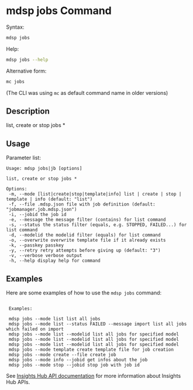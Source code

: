 # mdsp jobs Command

Syntax:

```bash
mdsp jobs
```

Help:

```bash
mdsp jobs --help
```

Alternative form:

```bash
mc jobs
```

(The CLI was using `mc` as default command name in older versions)

## Description

list, create or stop jobs *

## Usage

Parameter list:

```text
Usage: mdsp jobs|jb [options]

list, create or stop jobs *

Options:
 -m, --mode [list|create|stop|template|info] list | create | stop | template | info (default: "list")
 -f, --file .mdsp.json file with job definition (default: "jobmanager.job.mdsp.json")
 -i, --jobid the job id
 -e, --message the message filter (contains) for list command
 -s, --status the status filter (equals, e.g. STOPPED, FAILED...) for list command
 -d, --modelid the modelid filter (equals) for list command
 -o, --overwrite overwrite template file if it already exists
 -k, --passkey passkey
 -y, --retry retry attempts before giving up (default: "3")
 -v, --verbose verbose output
 -h, --help display help for command

```

## Examples

Here are some examples of how to use the `mdsp jobs` command:

```text

 Examples:

 mdsp jobs --mode list list all jobs
 mdsp jobs --mode list --status FAILED --message import list all jobs which failed on import
 mdsp jobs --mode list --modelid list all jobs for specified model
 mdsp jobs --mode list --modelid list all jobs for specified model
 mdsp jobs --mode list --modelid list all jobs for specified model
 mdsp jobs --mode template create template file for job creation
 mdsp jobs --mode create --file create job
 mdsp jobs --mode info --jobid get infos about the job
 mdsp jobs --mode stop --jobid stop job with job id

```

See [Insights Hub API documentation](https://documentation.mindsphere.io/MindSphere/apis/index.html) for more information about Insights Hub APIs.
